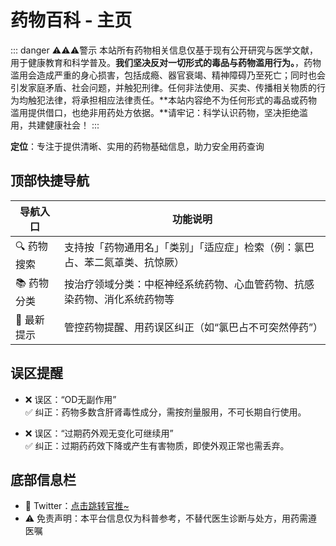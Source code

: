 # 药物百科 - 主页

::: danger ⚠⚠⚠警示
本站所有药物相关信息仅基于现有公开研究与医学文献，用于健康教育和科学普及。**我们坚决反对一切形式的毒品与药物滥用行为。**，药物滥用会造成严重的身心损害，包括成瘾、器官衰竭、精神障碍乃至死亡；同时也会引发家庭矛盾、社会问题，并触犯刑律。任何非法使用、买卖、传播相关物质的行为均触犯法律，将承担相应法律责任。**本站内容绝不为任何形式的毒品或药物滥用提供借口，也绝非用药处方依据。**请牢记：科学认识药物，坚决拒绝滥用，共建健康社会！
:::

**定位**：专注于提供清晰、实用的药物基础信息，助力安全用药查询

## 顶部快捷导航

| 导航入口       | 功能说明                                                                 |
|----------------|--------------------------------------------------------------------------|
| 🔍 药物搜索    | 支持按「药物通用名」「类别」「适应症」检索（例：氯巴占、苯二氮䓬类、抗惊厥） |
| 📚 药物分类    | 按治疗领域分类：中枢神经系统药物、心血管药物、抗感染药物、消化系统药物等     |
| 📢 最新提示    | 管控药物提醒、用药误区纠正（如“氯巴占不可突然停药”）                       |

## 误区提醒

- ❌ 误区：“OD无副作用”  
  ✅ 纠正：药物多数含肝肾毒性成分，需按剂量服用，不可长期自行使用。
  
- ❌ 误区：“过期药外观无变化可继续用”  
  ✅ 纠正：过期药药效下降或产生有害物质，即使外观正常也需丢弃。

## 底部信息栏

- 📌 Twitter：[点击跳转官推~](https://x.com/yaowubaike)
- ⚠️ 免责声明：本平台信息仅为科普参考，不替代医生诊断与处方，用药需遵医嘱  
